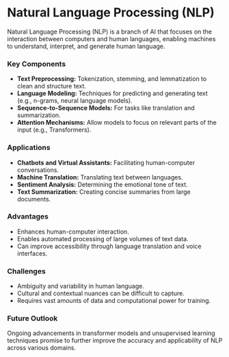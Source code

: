 # Natural Language Processing (NLP)

Natural Language Processing (NLP) is a branch of AI that focuses on the interaction between computers and human languages, enabling machines to understand, interpret, and generate human language.

### Key Components
- **Text Preprocessing:** Tokenization, stemming, and lemmatization to clean and structure text.
- **Language Modeling:** Techniques for predicting and generating text (e.g., n-grams, neural language models).
- **Sequence-to-Sequence Models:** For tasks like translation and summarization.
- **Attention Mechanisms:** Allow models to focus on relevant parts of the input (e.g., Transformers).

### Applications
- **Chatbots and Virtual Assistants:** Facilitating human-computer conversations.
- **Machine Translation:** Translating text between languages.
- **Sentiment Analysis:** Determining the emotional tone of text.
- **Text Summarization:** Creating concise summaries from large documents.

### Advantages
- Enhances human-computer interaction.
- Enables automated processing of large volumes of text data.
- Can improve accessibility through language translation and voice interfaces.

### Challenges
- Ambiguity and variability in human language.
- Cultural and contextual nuances can be difficult to capture.
- Requires vast amounts of data and computational power for training.

### Future Outlook
Ongoing advancements in transformer models and unsupervised learning techniques promise to further improve the accuracy and applicability of NLP across various domains.
